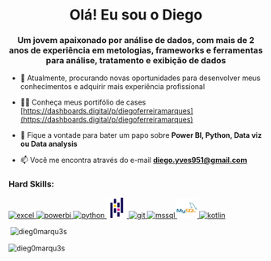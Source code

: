 <h1 align="center">Olá! Eu sou o Diego</h1>
<h3 align="center">Um jovem apaixonado por análise de dados, com mais de 2 anos de experiência em metologias, frameworks e ferramentas para análise, tratamento e exibição de dados</h3>

- 🌱 Atualmente, procurando novas oportunidades para desenvolver meus conhecimentos e adquirir mais experiência profissional

- 👨‍💻 Conheça meus portifólio de cases [https://dashboards.digital/p/diegoferreiramarques](https://dashboards.digital/p/diegoferreiramarques)

- 💬 Fique a vontade para bater um papo sobre **Power BI, Python, Data viz ou Data analysis**

- 📫 Você me encontra através do e-mail **diego.yves951@gmail.com**

<h3 align="left">Hard Skills:</h3>
<p align="left"> 
  <a href="https://www.microsoft.com/en-us/microsoft-365/excel" target="_blank" rel="noreferrer"> 
    <img src="https://raw.githubusercontent.com/sempostma/office365-icons/master/png/256/excel.png" alt="excel" width="40" height="40"/> 
  </a> 
  <a href="https://powerbi.microsoft.com/" target="_blank" rel="noreferrer"> 
    <img src="https://raw.githubusercontent.com/microsoft/PowerBI-Icons/2bf1c982fb24528eee1559a96a25eb534c175cfd/SVG/Power-BI.svg" alt="powerbi" width="40" height="40"/> 
  </a> 
  <a href="https://www.python.org" target="_blank" rel="noreferrer"> 
    <img src="https://www.vectorlogo.zone/logos/python/python-icon.svg" alt="python" width="40" height="40"/> 
  </a> 
  <a href="https://pandas.pydata.org/" target="_blank" rel="noreferrer"> 
    <img src="https://raw.githubusercontent.com/devicons/devicon/2ae2a900d2f041da66e950e4d48052658d850630/icons/pandas/pandas-original.svg" alt="pandas" width="40" height="40"/> 
  </a>
  <a href="https://git-scm.com/" target="_blank" rel="noreferrer"> 
    <img src="https://www.vectorlogo.zone/logos/git-scm/git-scm-icon.svg" alt="git" width="40" height="40"/> 
  </a> 
  <a href="https://www.microsoft.com/en-us/sql-server" target="_blank" rel="noreferrer"> 
    <img src="https://www.svgrepo.com/show/303229/microsoft-sql-server-logo.svg" alt="mssql" width="40" height="40"/> 
  </a> 
  <a href="https://www.mysql.com/" target="_blank" rel="noreferrer"> 
    <img src="https://raw.githubusercontent.com/devicons/devicon/master/icons/mysql/mysql-original-wordmark.svg" alt="mysql" width="40" height="40"/> 
  </a> 
  <a href="https://kotlinlang.org" target="_blank" rel="noreferrer"> 
    <img src="https://www.vectorlogo.zone/logos/kotlinlang/kotlinlang-icon.svg" alt="kotlin" width="40" height="40"/> 
  </a> 
</p>
  
  <p>&nbsp;<img align="center" src="https://github-readme-stats.vercel.app/api?username=dieg0marqu3s&show_icons=true&locale=en" alt="dieg0marqu3s" /></p>
  <img align="center" src="https://github-readme-stats.vercel.app/api/top-langs?username=dieg0marqu3s&show_icons=true&locale=en&layout=compact" alt="dieg0marqu3s" /></p>

